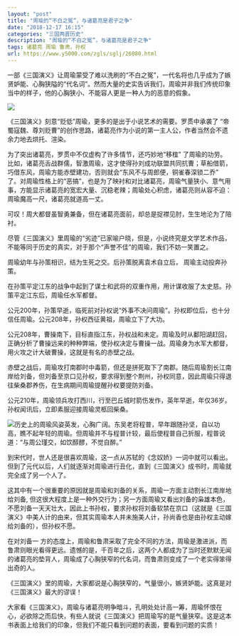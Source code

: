 ```yaml
---
layout: "post"
title: "周瑜的“不白之冤”，与诸葛亮是君子之争"
date: "2018-12-17 16:15"
categories: "三国两晋历史"
description: "周瑜的“不白之冤”，与诸葛亮是君子之争"
tags: 诸葛亮 周瑜 鲁肃，孙权
url: https://www.y5000.com/zgls/sglj/26080.html
---
```






一部《三国演义》让周瑜蒙受了难以洗刷的“不白之冤”，一代名将也几乎成为了嫉贤妒能、心胸狭隘的“代名词”。然而大量的史实告诉我们，周瑜并非我们传统印象当中的样子，他的心胸狭小、不能容人更是一种人为的恶意的假象。

![](https://img.y5000.com/uploads/allimg/171024/13-1G02410042CW.jpg)

《三国演义》刻意“贬低”周瑜，更多的是出于小说艺术的需要。罗贯中承袭了
“帝蜀寇魏、尊刘贬曹”的创作思路，诸葛亮作为小说的第一主人公，作者当然会不遗余力地去烘托、渲染。

为了突出诸葛亮，罗贯中不仅虚构了许多情节，还巧妙地“移椬”
了周瑜的功劳。比如，诸葛亮舌战群儒，智激周瑜，这才使得孙刘成功联盟共同抗曹；草船借箭，巧借东风，周瑜方能赤壁建功，否则就会“东风不与周郎便，铜雀春深锁二乔”
了。对周瑜性格上的“恶搞”，也是为了映衬和对比诸葛亮，周瑜气量狭小、意气用事，方能显示诸葛亮的宽宏大量、沉稳老辣；周瑜处心积虑，诸葛亮则从容不迫：周瑜魔高一尺，诸葛亮就道高一丈。

可叹！周大都督虽智勇兼备，但在诸葛亮面前，却总是捉襟见肘，生生地沦为了陪衬。

尽管《三国演义》里周瑜的“劣迹”已家喻户晓，但是，小说终究是文学艺术作品，不能等同于历史的真实，对于那个“声誉不佳”的周瑜，我们不妨一笑置之。

周瑜幼年与孙策相识，结为生死之交。后孙策脱离袁术自立后， 周瑜主动投奔孙策。

在孙策平定江东的战争中起到了谋士和武将的双重作用，用计谋收服了太史慈。孙策平定江东后，周瑜任水军都督。

公元200年，孙策早逝，临死前对孙权说“外事不决问周瑜”。孙权即位后，也十分信任周瑜。公元208年，孙权西征黄祖，周瑜立下了大功。

公元208年，曹操南下，目标直指江东，孙权战和未定。周瑜及时从鄱阳湖赶回，正确分析了曹操远来的种种弊端，使孙权决定与曹操一战。周瑜身为水军大都督，用火攻之计大破曹操，这就是有名的赤壁之战。

赤壁之战后，周瑜攻打南郡时中毒箭，但还是拼死取下了南郡。随后周瑜割长江南岸给刘备，但刘备至京口见孙权，要求得到整个荆州，孙权同意，因此周瑜只得退往柴桑郡养伤，在生病期间周瑜提醒孙权要提防刘备。

公元210年，周瑜领兵攻打西川，行至巴丘城时箭伤发作，英年早逝，年仅36岁。孙权闻讯后，立即素服迎接周瑜灵柩回柴桑。

![](https://img.y5000.comfile:///C:%5CUsers%5CADMINI~1%5CAppData%5CLocal%5CTemp%5Cksohtml%5CwpsDD2A.tmp.png)历史上的周瑜风姿英发，心胸广阔。东吴老将程普，早年跟随孙坚，自以功高，瞧不起年轻的周瑜。但周瑜并不与程普计较，最后使程普自己折服，程普说道：“与周公瑾交，如饮醇醪，不觉自醉。”

到宋代时，世人还是很喜欢周瑜，这一点从苏轼的《念奴娇》一词中就可以看出。但到了元代以后，人们就逐渐对周瑜进行丑化，直到《三国演义》成书时，周瑜就完全成了另一个人了。

这其中有一个很重要的原因就是周瑜和刘备的关系，周瑜一方面主动割长江南岸地给刘备,
但这很大程度上是一种外交行为；另一方面周瑜又看出刘备的枭雄本色，不愿刘备一天天壮大，因此上书孙权，要求孙权将刘备软禁在京口（这就是《三国演义》中美人计的由来，但其实周瑜本人并未施美人计，孙尚香也是由孙权主动嫁给刘备的），但孙权不愿。

在对刘备一
方的态度上，周瑜和鲁肃采取了完全不同的方法，周瑜是激进派，而鲁肃则眼光看得更远。遗憾的是，千百年之后，这两个人都成为了当时还默默无闻的诸葛亮的垫背人，周瑜成了心胸狭窄的代名词，而鲁肃则变成了一个老实得笨得出奇的人。

《三国演义》里的周瑜，大家都说是心胸狭窄的，气量很小，嫉贤妒能。这真是对《三国演义》最大的谬误！

大家看《三国演义》，周瑜与诸葛亮明争暗斗，孔明处处计高一筹，周瑜怀恨在心，必欲除之而后快，有些人就说《三国演义》把周瑜写的是气量狭窄。这是这本书表面上给我们的印象，但我们不能只看到问题的表面，要看到问题的实质！
